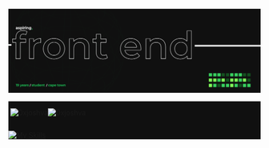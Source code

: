 ![Design and Development](https://github.com/0xjoshva/0xjoshva/blob/main/banner.png?raw=true)
<div style="background:#101010;">
<div style=" display:flex; flex-direction:row; width:100%;">
<p>&nbsp;<img src="https://github-readme-stats.vercel.app/api?username=0xjoshva&show_icons=true&theme=dark&bg_color=101010&hide_border=true&locale=en" alt="0xjoshva" /></p>
<p><img src="https://github-readme-stats.vercel.app/api/top-langs?username=0xjoshva&show_icons=true&theme=dark&bg_color=101010&hide_border=true&locale=en&layout=compact" alt="0xjoshva"/></p>
</div>

[![My Skills](https://skillicons.dev/icons?i=js,html,css,vue,nuxt,git,mysql,sass,nodejs,bootstrap,wordpress,figma,photoshop)](https://skillicons.dev)



